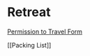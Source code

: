 # Retreat
[Permission to Travel Form](https://docs.google.com/document/d/1-uqrb7txg87RQbOoE7DAAZ29xNTH8jqkzhgYPdwkXTU/edit?usp=sharing)

[[Packing List]]